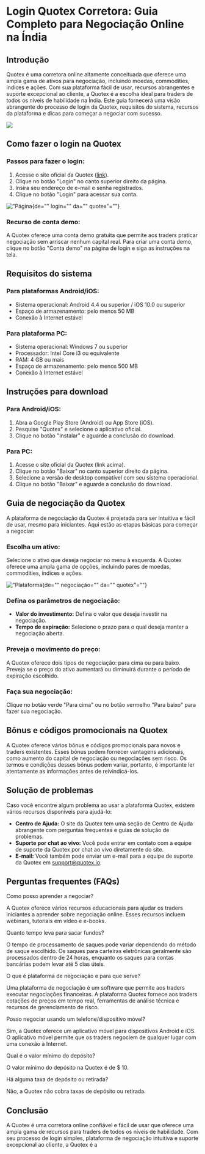 # Login Quotex Corretora: Guia Completo para Negociação Online na Índia

## Introdução

Quotex é uma corretora online altamente conceituada que oferece uma
ampla gama de ativos para negociação, incluindo moedas, commodities,
índices e ações. Com sua plataforma fácil de usar, recursos abrangentes
e suporte excepcional ao cliente, a Quotex é a escolha ideal para
traders de todos os níveis de habilidade na Índia. Este guia fornecerá
uma visão abrangente do processo de login da Quotex, requisitos do
sistema, recursos da plataforma e dicas para começar a negociar com
sucesso.

[![](https://static.quotex.io/files/12_en/300_250.jpg)](https://traff.sbs/brokerqxlid)

## Como fazer o login na Quotex

### Passos para fazer o login:

1.  Acesse o site oficial da Quotex
    ([link](\%22https://traff.sbs/brokerqxsignup\%22)).
2.  Clique no botão "Login" no canto superior direito da página.
3.  Insira seu endereço de e-mail e senha registrados.
4.  Clique no botão "Login" para acessar sua conta.

!["Página](\%22images/login_page.png\%22){de="" login="" da=""
quotex"=""}

### Recurso de conta demo:

A Quotex oferece uma conta demo gratuita que permite aos traders
praticar negociação sem arriscar nenhum capital real. Para criar uma
conta demo, clique no botão "Conta demo" na página de login e siga
as instruções na tela.

## Requisitos do sistema

### Para plataformas Android/iOS:

-   Sistema operacional: Android 4.4 ou superior / iOS 10.0 ou superior
-   Espaço de armazenamento: pelo menos 50 MB
-   Conexão à Internet estável

### Para plataforma PC:

-   Sistema operacional: Windows 7 ou superior
-   Processador: Intel Core i3 ou equivalente
-   RAM: 4 GB ou mais
-   Espaço de armazenamento: pelo menos 500 MB
-   Conexão à Internet estável

## Instruções para download

### Para Android/iOS:

1.  Abra a Google Play Store (Android) ou App Store (iOS).
2.  Pesquise "Quotex" e selecione o aplicativo oficial.
3.  Clique no botão "Instalar" e aguarde a conclusão do download.

### Para PC:

1.  Acesse o site oficial da Quotex (link acima).
2.  Clique no botão "Baixar" no canto superior direito da página.
3.  Selecione a versão de desktop compatível com seu sistema
    operacional.
4.  Clique no botão "Baixar" e aguarde a conclusão do download.

## Guia de negociação da Quotex

A plataforma de negociação da Quotex é projetada para ser intuitiva e
fácil de usar, mesmo para iniciantes. Aqui estão as etapas básicas para
começar a negociar:

### Escolha um ativo:

Selecione o ativo que deseja negociar no menu à esquerda. A Quotex
oferece uma ampla gama de opções, incluindo pares de moedas,
commodities, índices e ações.

!["Plataforma](\%22images/trading_platform.png\%22){de=""
negociação="" da="" quotex"=""}

### Defina os parâmetros de negociação:

-   **Valor do investimento:** Defina o valor que deseja investir na
    negociação.
-   **Tempo de expiração:** Selecione o prazo para o qual deseja manter
    a negociação aberta.

### Preveja o movimento do preço:

A Quotex oferece dois tipos de negociação: para cima ou para baixo.
Preveja se o preço do ativo aumentará ou diminuirá durante o período de
expiração escolhido.

### Faça sua negociação:

Clique no botão verde "Para cima" ou no botão vermelho "Para
baixo" para fazer sua negociação.

## Bônus e códigos promocionais na Quotex

A Quotex oferece vários bônus e códigos promocionais para novos e
traders existentes. Esses bônus podem fornecer vantagens adicionais,
como aumento do capital de negociação ou negociações sem risco. Os
termos e condições desses bônus podem variar, portanto, é importante ler
atentamente as informações antes de reivindicá-los.

## Solução de problemas

Caso você encontre algum problema ao usar a plataforma Quotex, existem
vários recursos disponíveis para ajudá-lo:

-   **Centro de Ajuda:** O site da Quotex tem uma seção de Centro de
    Ajuda abrangente com perguntas frequentes e guias de solução de
    problemas.
-   **Suporte por chat ao vivo:** Você pode entrar em contato com a
    equipe de suporte da Quotex por chat ao vivo diretamente do site.
-   **E-mail:** Você também pode enviar um e-mail para a equipe de
    suporte da Quotex em support@quotex.io.

## Perguntas frequentes (FAQs)

Como posso aprender a negociar?

A Quotex oferece vários recursos educacionais para ajudar os traders
iniciantes a aprender sobre negociação online. Esses recursos incluem
webinars, tutoriais em vídeo e e-books.

Quanto tempo leva para sacar fundos?

O tempo de processamento de saques pode variar dependendo do método de
saque escolhido. Os saques para carteiras eletrônicas geralmente são
processados ​​dentro de 24 horas, enquanto os saques para contas bancárias
podem levar até 5 dias úteis.

O que é plataforma de negociação e para que serve?

Uma plataforma de negociação é um software que permite aos traders
executar negociações financeiras. A plataforma Quotex fornece aos
traders cotações de preços em tempo real, ferramentas de análise técnica
e recursos de gerenciamento de risco.

Posso negociar usando um telefone/dispositivo móvel?

Sim, a Quotex oferece um aplicativo móvel para dispositivos Android e
iOS. O aplicativo móvel permite que os traders negociem de qualquer
lugar com uma conexão à Internet.

Qual é o valor mínimo do depósito?

O valor mínimo do depósito na Quotex é de \$ 10.

Há alguma taxa de depósito ou retirada?

Não, a Quotex não cobra taxas de depósito ou retirada.

## Conclusão

A Quotex é uma corretora online confiável e fácil de usar que oferece
uma ampla gama de recursos para traders de todos os níveis de
habilidade. Com seu processo de login simples, plataforma de negociação
intuitiva e suporte excepcional ao cliente, a Quotex é a

